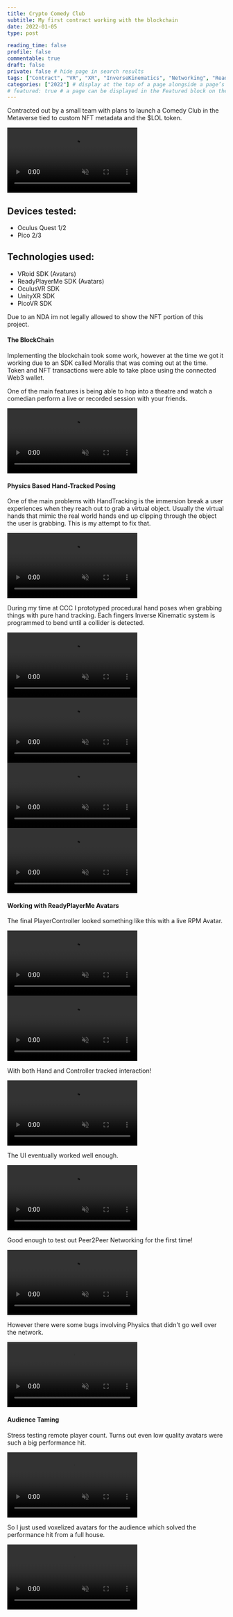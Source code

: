 ```yaml
---
title: Crypto Comedy Club
subtitle: My first contract working with the blockchain
date: 2022-01-05
type: post

reading_time: false
profile: false
commentable: true
draft: false
private: false # hide page in search results
tags: ["Contract", "VR", "XR", "InverseKinematics", "Networking", "ReadyPlayerMe", "BlockChain", "Physics", "Unity", "Hands"]
categories: ["2022"] # display at the top of a page alongside a page’s metadata
# featured: true # a page can be displayed in the Featured block on the homepage. This is useful for sticky, announcement blog posts or selected publications etc.
---
```


<p>Contracted out by a small team with plans to launch a Comedy Club in the Metaverse tied to custom NFT metadata and the $LOL token.</p>

<div class="video_thing">
    <video muted autoplay="" name="media" loop=""><source src="https://raw.githack.com/Denchyaknow/GitSite_Dencho/Develop/assets/media/projects/CryptoComedyClub/XRLog_2022_863_1.webm" type="video/mp4"></video>
</div>

<!--more-->

## Devices tested:
- Oculus Quest 1/2
- Pico 2/3

<!-- Technologies Used -->
## Technologies used:
- VRoid SDK (Avatars)
- ReadyPlayerMe SDK (Avatars)
- OculusVR SDK
- UnityXR SDK
- PicoVR SDK

<p>Due to an NDA im not legally allowed to show the NFT portion of this project.</p>

#### The BlockChain

<p>Implementing the blockchain took some work, however at the time we got it working due to an SDK called Moralis that was coming out at the time. Token and NFT transactions were able to take place using the connected Web3 wallet.</p>

<p>One of the main features is being able to hop into a theatre and watch a comedian perform a live or recorded session with your friends.</p>

<div class="video_thing">
    <video muted autoplay="" name="media" loop=""><source src="https://raw.githack.com/Denchyaknow/GitSite_Dencho/Develop/assets/media/projects/CryptoComedyClub/XRLog_2022_857.webm" type="video/mp4"></video>
</div>

#### Physics Based Hand-Tracked Posing

<p>One of the main problems with HandTracking is the immersion break a user experiences when they reach out to grab a virtual object. Usually the virtual hands that mimic the real world hands end up clipping through the object the user is grabbing. This is my attempt to fix that.</p>

<div class="video_thing">
    <video muted autoplay="" name="media" loop=""><source src="https://raw.githack.com/Denchyaknow/GitSite_Dencho/Develop/assets/media/projects/CryptoComedyClub/XRLog_2021_856.webm" type="video/mp4"></video>
</div>

<p>During my time at CCC I prototyped procedural hand poses when grabbing things with pure hand tracking. Each fingers Inverse Kinematic system is programmed to bend until a collider is detected.</p>

<div class="video_thing">
    <video muted autoplay="" name="media" loop=""><source src="https://raw.githack.com/Denchyaknow/GitSite_Dencho/Develop/assets/media/projects/CryptoComedyClub/XRLog_2021_858.webm" type="video/mp4"></video>
</div>

<div class="video_thing">
    <video muted autoplay="" name="media" loop=""><source src="https://raw.githack.com/Denchyaknow/GitSite_Dencho/Develop/assets/media/projects/CryptoComedyClub/XRLog_2022_859_1.webm" type="video/mp4"></video>
</div>

<div class="video_thing">
    <video muted autoplay="" name="media" loop=""><source src="https://raw.githack.com/Denchyaknow/GitSite_Dencho/Develop/assets/media/projects/CryptoComedyClub/XRLog_2022_859_2.webm" type="video/mp4"></video>
</div>

<div class="video_thing">
    <video muted autoplay="" name="media" loop=""><source src="https://raw.githack.com/Denchyaknow/GitSite_Dencho/Develop/assets/media/projects/CryptoComedyClub/XRLog_2022_859_3.webm" type="video/mp4"></video>
</div>

#### Working with ReadyPlayerMe Avatars

<p>The final PlayerController looked something like this with a live RPM Avatar.</p>

<div class="video_thing">
    <video muted autoplay="" name="media" loop=""><source src="https://raw.githack.com/Denchyaknow/GitSite_Dencho/Develop/assets/media/projects/CryptoComedyClub/XRLog_2022_864.webm" type="video/mp4"></video>
</div>


<div class="video_thing">
    <video muted autoplay="" name="media" loop=""><source src="https://raw.githack.com/Denchyaknow/GitSite_Dencho/Develop/assets/media/projects/CryptoComedyClub/XRLog_2022_863_1.webm" type="video/mp4"></video>
</div>

<p>With both Hand and Controller tracked interaction!</p>

<div class="video_thing">
    <video muted autoplay="" name="media" loop=""><source src="https://raw.githack.com/Denchyaknow/GitSite_Dencho/Develop/assets/media/projects/CryptoComedyClub/XRLog_2022_863_2.webm" type="video/mp4"></video>
</div>

<p>The UI eventually worked well enough.</p>

<div class="video_thing">
    <video muted autoplay="" name="media" loop=""><source src="https://raw.githack.com/Denchyaknow/GitSite_Dencho/Develop/assets/media/projects/CryptoComedyClub/XRLog_2022_866.webm" type="video/mp4"></video>
</div>

<p>Good enough to test out Peer2Peer Networking for the first time!</p>

<div class="video_thing">
    <video muted autoplay="" name="media" loop=""><source src="https://raw.githack.com/Denchyaknow/GitSite_Dencho/Develop/assets/media/projects/CryptoComedyClub/XRLog_2022_868.webm" type="video/mp4"></video>
</div>

<p>However there were some bugs involving Physics that didn't go well over the network.</p>

<div class="video_thing">
    <video muted autoplay="" name="media" loop=""><source src="https://raw.githack.com/Denchyaknow/GitSite_Dencho/Develop/assets/media/projects/CryptoComedyClub/XRLog_2022_869.webm" type="video/mp4"></video>
</div>

#### Audience Taming

<p>Stress testing remote player count. Turns out even low quality avatars were such a big performance hit.</p>

<div class="video_thing">
    <video muted autoplay="" name="media" loop=""><source src="https://raw.githack.com/Denchyaknow/GitSite_Dencho/Develop/assets/media/projects/CryptoComedyClub/XRLog_2021_846.webm" type="video/mp4"></video>
</div>

<p>So I just used voxelized avatars for the audience which solved the performance hit from a full house.</p>

<div class="video_thing">
    <video muted autoplay="" name="media" loop=""><source src="https://raw.githack.com/Denchyaknow/GitSite_Dencho/Develop/assets/media/projects/CryptoComedyClub/XRLog_2021_848.webm" type="video/mp4"></video>
</div>
